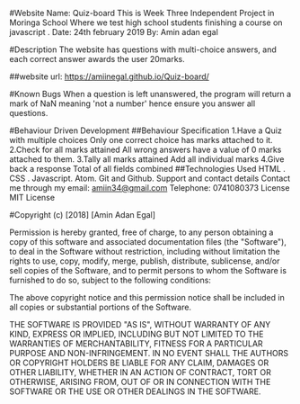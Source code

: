 #Website Name: Quiz-board
This is Week Three Independent Project in Moringa School Where we test high school students finishing a course on javascript . Date: 24th february 2019 By: Amin adan egal

#Description
The website has questions with multi-choice answers, and each correct answer awards the user 20marks.

##website url: https://amiinegal.github.io/Quiz-board/

#Known Bugs
When a question is left unanswered, the program will return a mark of NaN meaning 'not a number' hence ensure you answer all questions.

#Behaviour Driven Development
##Behaviour	Specification
1.Have a Quiz with multiple choices	Only one correct choice has marks attached to it.
2.Check for all marks attained	All wrong answers have a value of 0 marks attached to them.
3.Tally all marks attained	Add all individual marks
4.Give back a response	Total of all fields combined
##Technologies Used
HTML .
CSS .
Javascript.
Atom.
Git and Github.
Support and contact details
Contact me through my email: amiin34@gmail.com
Telephone: 0741080373
License
MIT License

#Copyright (c) [2018] [Amin Adan Egal]

Permission is hereby granted, free of charge, to any person obtaining a copy of this software and associated documentation files (the "Software"), to deal in the Software without restriction, including without limitation the rights to use, copy, modify, merge, publish, distribute, sublicense, and/or sell copies of the Software, and to permit persons to whom the Software is furnished to do so, subject to the following conditions:

The above copyright notice and this permission notice shall be included in all copies or substantial portions of the Software.

THE SOFTWARE IS PROVIDED "AS IS", WITHOUT WARRANTY OF ANY KIND, EXPRESS OR IMPLIED, INCLUDING BUT NOT LIMITED TO THE WARRANTIES OF MERCHANTABILITY, FITNESS FOR A PARTICULAR PURPOSE AND NON-INFRINGEMENT. IN NO EVENT SHALL THE AUTHORS OR COPYRIGHT HOLDERS BE LIABLE FOR ANY CLAIM, DAMAGES OR OTHER LIABILITY, WHETHER IN AN ACTION OF CONTRACT, TORT OR OTHERWISE, ARISING FROM, OUT OF OR IN CONNECTION WITH THE SOFTWARE OR THE USE OR OTHER DEALINGS IN THE SOFTWARE.
